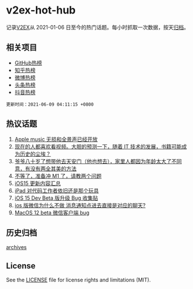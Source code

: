# v2ex-hot-hub

 记录[V2EX](https://www.v2ex.com/)从 2021-01-06 日至今的热门话题。每小时抓取一次数据，按天[归档](archives)。
 
 ## 相关项目

- [GitHub热榜](https://github.com/lonnyzhang423/github-hot-hub)
- [知乎热榜](https://github.com/lonnyzhang423/zhihu-hot-hub)
- [微博热榜](https://github.com/lonnyzhang423/weibo-hot-hub)
- [头条热榜](https://github.com/lonnyzhang423/toutiao-hot-hub)
- [抖音热榜](https://github.com/lonnyzhang423/douyin-hot-hub)


 `更新时间：2021-06-09 04:11:15 +0800`

## 热议话题

1. [Apple music 无损和全景声已经开放](https://www.v2ex.com/t/782099)
1. [现在的人都喜欢看视频。大胆的预测一下，随着 IT 技术的发展，书籍可能成为历史的尘埃？](https://www.v2ex.com/t/782116)
1. [爷爷八十岁了想带他去天安门（他也想去），家里人都因为年龄太大了不同意，有没有两全其美的方法](https://www.v2ex.com/t/782045)
1. [不等了，准备冲 M1 了，请教两个问题](https://www.v2ex.com/t/782143)
1. [iOS15 更新内容汇总](https://www.v2ex.com/t/782029)
1. [iPad 对代码工作者依旧还是那个玩具](https://www.v2ex.com/t/782027)
1. [iOS 15 Dev Beta 版升级 Bug 收集贴](https://www.v2ex.com/t/782073)
1. [ios 版微信为什么不做 消息通知点进去直接是对应的聊天?](https://www.v2ex.com/t/782047)
1. [MacOS 12 beta 微信客户端 bug](https://www.v2ex.com/t/782124)

## 历史归档

[archives](archives)

## License

See the [LICENSE](LICENSE) file for license rights and limitations (MIT).
